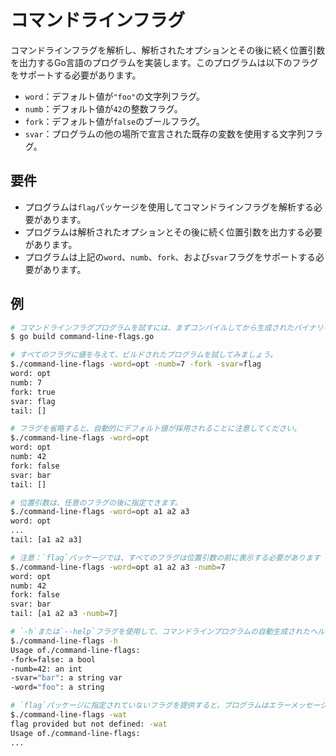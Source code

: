 # コマンドラインフラグ

コマンドラインフラグを解析し、解析されたオプションとその後に続く位置引数を出力するGo言語のプログラムを実装します。このプログラムは以下のフラグをサポートする必要があります。

- `word`：デフォルト値が`"foo"`の文字列フラグ。
- `numb`：デフォルト値が`42`の整数フラグ。
- `fork`：デフォルト値が`false`のブールフラグ。
- `svar`：プログラムの他の場所で宣言された既存の変数を使用する文字列フラグ。

## 要件

- プログラムは`flag`パッケージを使用してコマンドラインフラグを解析する必要があります。
- プログラムは解析されたオプションとその後に続く位置引数を出力する必要があります。
- プログラムは上記の`word`、`numb`、`fork`、および`svar`フラグをサポートする必要があります。

## 例

```sh
# コマンドラインフラグプログラムを試すには、まずコンパイルしてから生成されたバイナリを直接実行するのが最善です。
$ go build command-line-flags.go

# すべてのフラグに値を与えて、ビルドされたプログラムを試してみましょう。
$./command-line-flags -word=opt -numb=7 -fork -svar=flag
word: opt
numb: 7
fork: true
svar: flag
tail: []

# フラグを省略すると、自動的にデフォルト値が採用されることに注意してください。
$./command-line-flags -word=opt
word: opt
numb: 42
fork: false
svar: bar
tail: []

# 位置引数は、任意のフラグの後に指定できます。
$./command-line-flags -word=opt a1 a2 a3
word: opt
...
tail: [a1 a2 a3]

# 注意：`flag`パッケージでは、すべてのフラグは位置引数の前に表示する必要があります（そうしないと、フラグが位置引数として解釈されます）。
$./command-line-flags -word=opt a1 a2 a3 -numb=7
word: opt
numb: 42
fork: false
svar: bar
tail: [a1 a2 a3 -numb=7]

# `-h`または`--help`フラグを使用して、コマンドラインプログラムの自動生成されたヘルプテキストを取得します。
$./command-line-flags -h
Usage of./command-line-flags:
-fork=false: a bool
-numb=42: an int
-svar="bar": a string var
-word="foo": a string

# `flag`パッケージに指定されていないフラグを提供すると、プログラムはエラーメッセージを表示し、再度ヘルプテキストを表示します。
$./command-line-flags -wat
flag provided but not defined: -wat
Usage of./command-line-flags:
...
```
